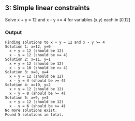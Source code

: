 ## 3: Simple linear constraints

Solve x + y = 12 and x - y >= 4 for variables (x,y) each in [0,12]

### Output

```
Finding solutions to x + y = 12 and x - y >= 4
Solution 1: x=12, y=0
  x + y = 12 (should be 12)
  x - y = 12 (should be >= 4)
Solution 2: x=11, y=1
  x + y = 12 (should be 12)
  x - y = 10 (should be >= 4)
Solution 3: x=8, y=4
  x + y = 12 (should be 12)
  x - y = 4 (should be >= 4)
Solution 4: x=10, y=2
  x + y = 12 (should be 12)
  x - y = 8 (should be >= 4)
Solution 5: x=9, y=3
  x + y = 12 (should be 12)
  x - y = 6 (should be >= 4)
No more solutions exist.
Found 5 solutions in total.
```
